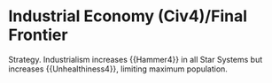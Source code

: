 # Industrial Economy (Civ4)/Final Frontier

Strategy.
Industrialism increases {{Hammer4}} in all Star Systems but increases {{Unhealthiness4}}, limiting maximum population.